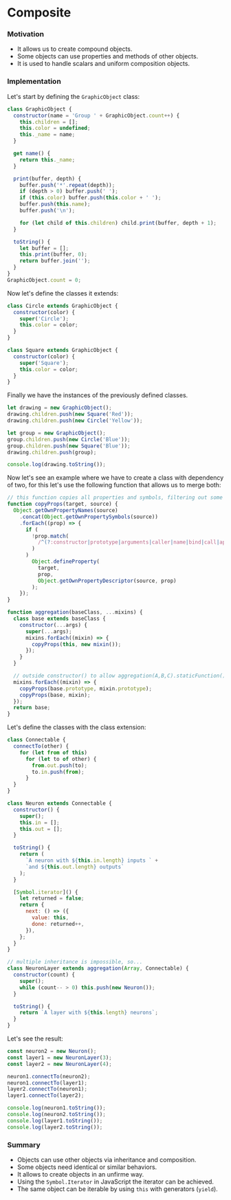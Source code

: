 # Composite

### Motivation

- It allows us to create compound objects.
- Some objects can use properties and methods of other objects.
- It is used to handle scalars and uniform composition objects.

### Implementation

Let's start by defining the `GraphicObject` class:

```javascript
class GraphicObject {
  constructor(name = 'Group ' + GraphicObject.count++) {
    this.children = [];
    this.color = undefined;
    this._name = name;
  }

  get name() {
    return this._name;
  }

  print(buffer, depth) {
    buffer.push('*'.repeat(depth));
    if (depth > 0) buffer.push(' ');
    if (this.color) buffer.push(this.color + ' ');
    buffer.push(this.name);
    buffer.push('\n');

    for (let child of this.children) child.print(buffer, depth + 1);
  }

  toString() {
    let buffer = [];
    this.print(buffer, 0);
    return buffer.join('');
  }
}
GraphicObject.count = 0;
```

Now let's define the classes it extends:

```javascript
class Circle extends GraphicObject {
  constructor(color) {
    super('Circle');
    this.color = color;
  }
}

class Square extends GraphicObject {
  constructor(color) {
    super('Square');
    this.color = color;
  }
}
```

Finally we have the instances of the previously defined classes.

```javascript
let drawing = new GraphicObject();
drawing.children.push(new Square('Red'));
drawing.children.push(new Circle('Yellow'));

let group = new GraphicObject();
group.children.push(new Circle('Blue'));
group.children.push(new Square('Blue'));
drawing.children.push(group);

console.log(drawing.toString());
```

Now let's see an example where we have to create a class with dependency of two, for this let's use the following function that allows us to merge both:

```javascript
// this function copies all properties and symbols, filtering out some special ones
function copyProps(target, source) {
  Object.getOwnPropertyNames(source)
    .concat(Object.getOwnPropertySymbols(source))
    .forEach((prop) => {
      if (
        !prop.match(
          /^(?:constructor|prototype|arguments|caller|name|bind|call|apply|toString|length)$/
        )
      )
        Object.defineProperty(
          target,
          prop,
          Object.getOwnPropertyDescriptor(source, prop)
        );
    });
}

function aggregation(baseClass, ...mixins) {
  class base extends baseClass {
    constructor(...args) {
      super(...args);
      mixins.forEach((mixin) => {
        copyProps(this, new mixin());
      });
    }
  }

  // outside constructor() to allow aggregation(A,B,C).staticFunction() to be called etc.
  mixins.forEach((mixin) => {
    copyProps(base.prototype, mixin.prototype);
    copyProps(base, mixin);
  });
  return base;
}
```

Let's define the classes with the class extension:

```javascript
class Connectable {
  connectTo(other) {
    for (let from of this)
      for (let to of other) {
        from.out.push(to);
        to.in.push(from);
      }
  }
}

class Neuron extends Connectable {
  constructor() {
    super();
    this.in = [];
    this.out = [];
  }

  toString() {
    return (
      `A neuron with ${this.in.length} inputs ` +
      `and ${this.out.length} outputs`
    );
  }

  [Symbol.iterator]() {
    let returned = false;
    return {
      next: () => ({
        value: this,
        done: returned++,
      }),
    };
  }
}

// multiple inheritance is impossible, so...
class NeuronLayer extends aggregation(Array, Connectable) {
  constructor(count) {
    super();
    while (count-- > 0) this.push(new Neuron());
  }

  toString() {
    return `A layer with ${this.length} neurons`;
  }
}
```

Let's see the result:

```javascript
const neuron2 = new Neuron();
const layer1 = new NeuronLayer(3);
const layer2 = new NeuronLayer(4);

neuron1.connectTo(neuron2);
neuron1.connectTo(layer1);
layer2.connectTo(neuron1);
layer1.connectTo(layer2);

console.log(neuron1.toString());
console.log(neuron2.toString());
console.log(layer1.toString());
console.log(layer2.toString());
```

### Summary

- Objects can use other objects via inheritance and composition.
- Some objects need identical or similar behaviors.
- It allows to create objects in an unfirme way.
- Using the `Symbol.Iterator` in JavaScript the iterator can be achieved.
- The same object can be iterable by using `this` with generators (`yield`).
